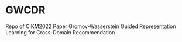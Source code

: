 # GWCDR
Repo of CIKM2022 Paper Gromov-Wasserstein Guided Representation Learning for Cross-Domain Recommendation
